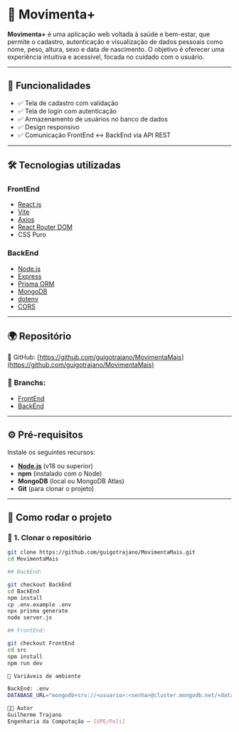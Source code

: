 # 💪 Movimenta+

**Movimenta+** é uma aplicação web voltada à saúde e bem-estar, que permite o cadastro, autenticação e visualização de dados pessoais como nome, peso, altura, sexo e data de nascimento. O objetivo é oferecer uma experiência intuitiva e acessível, focada no cuidado com o usuário.

---

## 📌 Funcionalidades

- ✅ Tela de cadastro com validação
- ✅ Tela de login com autenticação
- ✅ Armazenamento de usuários no banco de dados
- ✅ Design responsivo
- ✅ Comunicação FrontEnd ↔ BackEnd via API REST

---

## 🛠️ Tecnologias utilizadas

### FrontEnd
- [React.js](https://reactjs.org/)
- [Vite](https://vitejs.dev/)
- [Axios](https://axios-http.com/)
- [React Router DOM](https://reactrouter.com/)
- CSS Puro

### BackEnd
- [Node.js](https://nodejs.org/)
- [Express](https://expressjs.com/)
- [Prisma ORM](https://www.prisma.io/)
- [MongoDB](https://www.mongodb.com/)
- [dotenv](https://www.npmjs.com/package/dotenv)
- [CORS](https://expressjs.com/en/resources/middleware/cors.html)

---

## 🌍 Repositório

🔗 GitHub: [https://github.com/guigotrajano/MovimentaMais](https://github.com/guigotrajano/MovimentaMais)

### 🔸 Branchs:
- [FrontEnd](https://github.com/guigotrajano/MovimentaMais/tree/FrontEnd)
- [BackEnd](https://github.com/guigotrajano/MovimentaMais/tree/BackEnd)

---

## ⚙️ Pré-requisitos

Instale os seguintes recursos:

- **[Node.js](https://nodejs.org/en)** (v18 ou superior)
- **npm** (instalado com o Node)
- **MongoDB** (local ou MongoDB Atlas)
- **Git** (para clonar o projeto)

---

## 🚀 Como rodar o projeto

### 🔧 1. Clonar o repositório

```bash
git clone https://github.com/guigotrajano/MovimentaMais.git
cd MovimentaMais

## BackEnd:

git checkout BackEnd
cd BackEnd
npm install
cp .env.example .env
npx prisma generate
node server.js

## FrontEnd:

git checkout FrontEnd
cd src
npm install
npm run dev

🔐 Variáveis de ambiente

BackEnd: .env
DATABASE_URL="mongodb+srv://<usuario>:<senha>@cluster.mongodb.net/<database>"

👨‍💻 Autor
Guilherme Trajano
Engenharia da Computação – [UPE/Poli]